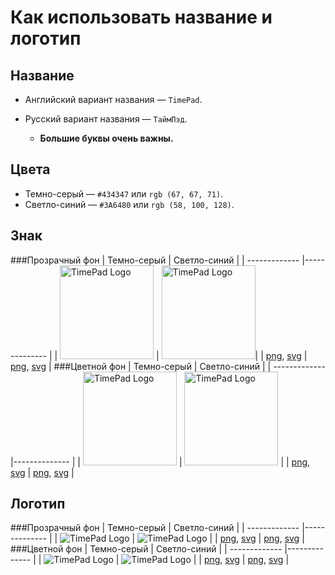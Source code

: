 Как использовать название и логотип
======
Название
------
* Английский вариант названия —  `TimePad`.
* Русский вариант названия — `ТаймПэд`.

  * **Большие буквы очень важны.**

Цвета
------
* Темно-серый — `#434347` или `rgb (67, 67, 71)`.
* Светло-синий — `#3A6480` или `rgb (58, 100, 128)`.

Знак
------
###Прозрачный фон
| Темно-серый   | Светло-синий  |
| ------------- |-------------- |
| <img src="https://raw.githubusercontent.com/timepad/public/master/png%20logo/mini-logo-timepad-without-background-1.png" height="150" alt="TimePad Logo"> | <img src="https://raw.githubusercontent.com/timepad/public/master/png%20logo/mini-logo-timepad-without-background-2.png" height="150" alt="TimePad Logo">|
| [png](https://github.com/timepad/public/master/png%20logo/mini-logo-timepad-without-background-1.png), [svg](https://github.com/timepad/public/blob/master/svg%20logo/mini-logo-timepad-without-background-1.svg) | [png](https://github.com/timepad/public/master/png%20logo/mini-logo-timepad-without-background-2.png), [svg](https://github.com/timepad/public/blob/master/svg%20logo/mini-logo-timepad-without-background-2.svg) |
###Цветной фон
| Темно-серый   | Светло-синий  |
| ------------- |-------------- |
| <img src="https://raw.githubusercontent.com/timepad/public/master/png%20logo/mini-logo-timepad-with-background-1.png" height="150" alt="TimePad Logo"> | <img src="https://raw.githubusercontent.com/timepad/public/master/png%20logo/mini-logo-timepad-with-background-2.png" height="150" alt="TimePad Logo"> |
| [png](https://github.com/timepad/public/master/png%20logo/mini-logo-timepad-with-background-1.png), [svg](https://github.com/timepad/public/blob/master/svg%20logo/mini-logo-timepad-with-background-1.svg) | [png](https://github.com/timepad/public/master/png%20logo/mini-logo-timepad-with-background-2.png), [svg](https://github.com/timepad/public/blob/master/svg%20logo/mini-logo-timepad-with-background-2.svg) |

Логотип
------
###Прозрачный фон
| Темно-серый   | Светло-синий  |
| ------------- |-------------- |
| <img src="https://raw.githubusercontent.com/timepad/public/master/png%20logo/logo-timepad-without-background-1.png" alt="TimePad Logo"> | <img src="https://raw.githubusercontent.com/timepad/public/master/png%20logo/logo-timepad-without-background-2.png" alt="TimePad Logo"> |
| [png](https://github.com/timepad/public/master/png%20logo/logo-timepad-without-background-1.png), [svg](https://github.com/timepad/public/blob/master/svg%20logo/logo-timepad-without-background-1.svg) | [png](https://github.com/timepad/public/master/png%20logo/logo-timepad-without-background-2.png), [svg](https://github.com/timepad/public/blob/master/svg%20logo/logo-timepad-without-background-2.svg) |
###Цветной фон
| Темно-серый   | Светло-синий  |
| ------------- |-------------- |
| <img src="https://raw.githubusercontent.com/timepad/public/master/png%20logo/logo-timepad-with-background-1.png" alt="TimePad Logo"> | <img src="https://raw.githubusercontent.com/timepad/public/master/png%20logo/logo-timepad-with-background-2.png" alt="TimePad Logo"> |
| [png](https://github.com/timepad/public/master/png%20logo/logo-timepad-with-background-1.png), [svg](https://github.com/timepad/public/blob/master/svg%20logo/logo-timepad-with-background-1.svg) | [png](https://github.com/timepad/public/master/png%20logo/logo-timepad-with-background-2.png), [svg](https://github.com/timepad/public/blob/master/svg%20logo/logo-timepad-with-background-2.svg) |
